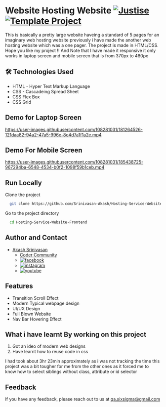 #  Website Hosting Website [![Justise](https://img.shields.io/badge/Template-Project-red)](http://www.gnu.org/licenses/agpl-3.0) [![Template Project](https://img.shields.io/badge/Technologies%20-HTML%2FCSS-brightgreen)](http://www.gnu.org/licenses/agpl-3.0)

This is basically a pretty large website haveing a standard of 5 pages for an imaginary web hosting website previously i have made the another web hosting website which was a one pager. The project is made in HTML/CSS.
Hope you like my project !! And Note that I have made it responsive it only works in laptop screen and mobile screen that is from 370px to 480px


## 🛠 Technologies Used
  - HTML - Hyper Text Markup Language
  - CSS - Cascadeing Spread Sheet
  - CSS Flex Box
  - CSS Grid

## Demo for Laptop Screen

https://user-images.githubusercontent.com/108281031/181264526-121daa82-94a2-47a5-996e-8e4d7a1f1a2e.mp4

## Demo For Mobile Screen
https://user-images.githubusercontent.com/108281031/185438725-967294ba-6548-4534-b0f2-1098f59b1ceb.mp4


## Run Locally

Clone the project

```bash
  git clone https://github.com/Srinivasan-Akash/Hosting-Service-Website-Frontend.git
```

Go to the project directory

```bash
  cd Hosting-Service-Website-Frontend
```
## Author and Contact
- [Akash Srinivasan](https://www.github.com/octokatherine)
    - [Coder Community](https://web.codercommunity.io/user/62d568cb998d86c8883a2766?tab=posts)
    - [![facebook](https://img.shields.io/badge/Facebook-0A66C2?style=for-the-badge&logo=facebook&logoColor=white)](https://www.facebook.com/profile.php?id=100083429257499)
    - [![instagram](https://img.shields.io/badge/Instagram-0A66C2?style=for-the-badge&logo=instagram&logoColor=white)](https://www.instagram.com/akash_prashanthi/)
    - [![youtube](https://img.shields.io/badge/YouTube-ff0000?style=for-the-badge&logo=youtube&logoColor=white)](https://www.youtube.com/channel/UCAv1QdzDgV6MjA60CRtfkIg)

## Features
- Transition Scroll Effect
- Modern Typical webpage design
- UI/UX Design
- Full Blown Website
- Nav Bar Hovering Effect

## What i have learnt By working on this project
1. Got an ideo of modern web designs 
2. Have learnt how to reuse code in css

I had took about 3hr 23min approximately as i was not tracking the time this project was a bit tougher for me from the other ones as it forced me to know how to select siblings without class, attribute or id selector

## Feedback

If you have any feedback, please reach out to us at qa.sixsigma@gmail.com
